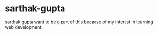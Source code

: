# sarthak-gupta
sarthak gupta
want to be a part of this because of my interest in learning web development.
